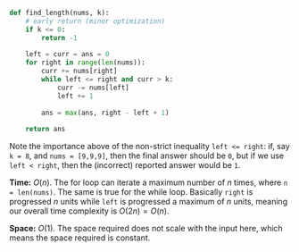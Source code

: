 ```python
def find_length(nums, k):
    # early return (minor optimization)
    if k <= 0:
        return -1
    
    left = curr = ans = 0
    for right in range(len(nums)):
        curr += nums[right]
        while left <= right and curr > k:
            curr -= nums[left]
            left += 1
            
        ans = max(ans, right - left + 1)
        
    return ans
```

Note the importance above of the non-strict inequality `left <= right`: if, say `k = 8`, and `nums = [9,9,9]`, then the final answer should be `0`, but if we use `left < right`, then the (incorrect) reported answer would be `1`.

**Time:** $O(n)$. The for loop can iterate a maximum number of $n$ times, where `n = len(nums)`. The same is true for the while loop. Basically `right` is progressed $n$ units while `left` is progressed a maximum of $n$ units, meaning our overall time complexity is $O(2n) = O(n)$.

**Space:** $O(1)$. The space required does not scale with the input here, which means the space required is constant.